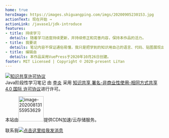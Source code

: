 ```yaml
---
home: true
heroImage: https://images.shiguangping.com/imgs/20200905230153.jpg
actionText: 现在开始 →
actionLink: /javase1/jdk-introduce
features:
- title: 持续学习
  details: 随着学习进度持续更新，并持续修正和完善内容，保持本作品的活力。
- title: 我要说
  details: 笔记内容不保证通俗易懂，我只是把学到的知识用自己的语言、代码、贴图展现出来，只希望能帮助到有需要的人。
- title: 编辑自
  details: 本作品采用VuePress于2020年10月26日创建。
footer: MIT Licensed | Copyright © 2020-present LiYan
---
```



<a rel="license" href="http://creativecommons.org/licenses/by-nc-sa/4.0/"><img alt="知识共享许可协议" style="border-width:0" src="https://i.creativecommons.org/l/by-nc-sa/4.0/88x31.png" /></a><br /><span xmlns:dct="http://purl.org/dc/terms/" property="dct:title">Java阶段性学习笔记</span> 由 <a xmlns:cc="http://creativecommons.org/ns#" href="javabook.shiguangping.com" property="cc:attributionName" rel="cc:attributionURL">李炎</a> 采用 <a rel="license" href="http://creativecommons.org/licenses/by-nc-sa/4.0/">知识共享 署名-非商业性使用-相同方式共享 4.0 国际 许可协议</a>进行许可。

本站由<a href="https://www.upyun.com/?utm_source=lianmeng&utm_medium=referral" target="_blank"><img src="https://images.shiguangping.com/imgs/20200813155953.png" alt="image-20200813155953629" width="80px" /></a>提供CDN加速/云存储服务。

联系我<a target="_blank" href="http://wpa.qq.com/msgrd?v=3&uin=721748889&site=qq&menu=yes"><img border="0" src="https://pub.idqqimg.com/qconn/wpa/button/button_111.gif" alt="点击这里给我发消息" title="点击这里给我发消息"/></a>

